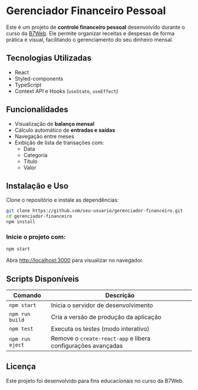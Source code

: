
# Gerenciador Financeiro Pessoal

Este é um projeto de **controle financeiro pessoal** desenvolvido durante o curso da [B7Web](http://b7web.com.br). Ele permite organizar receitas e despesas de forma prática e visual, facilitando o gerenciamento do seu dinheiro mensal.

## Tecnologias Utilizadas

- React
- Styled-components
-  TypeScript
- Context API e Hooks (`useState`, `useEffect`)

##  Funcionalidades

- Visualização de **balanço mensal**
- Cálculo automático de **entradas e saídas**
- Navegação entre meses
- Exibição de lista de transações com:
  - Data
  - Categoria
  - Título
  - Valor

## Instalação e Uso

Clone o repositório e instale as dependências:

```bash
git clone https://github.com/seu-usuario/gerenciador-financeiro.git
cd gerenciador-financeiro
npm install
```

###  Inicie o projeto com:

```bash
npm start
```

Abra [http://localhost:3000](http://localhost:3000) para visualizar no navegador.

## Scripts Disponíveis

| Comando         | Descrição                                      |
|-----------------|------------------------------------------------|
| `npm start`     | Inicia o servidor de desenvolvimento           |
| `npm run build` | Cria a versão de produção da aplicação         |
| `npm test`      | Executa os testes (modo interativo)            |
| `npm run eject` | Remove o `create-react-app` e libera configurações avançadas |

## Licença

Este projeto foi desenvolvido para fins educacionais no curso da B7Web.
